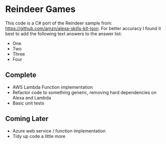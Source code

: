 # Reindeer Games

This code is a C# port of the Reindeer sample from: https://github.com/amzn/alexa-skills-kit-json. For better accuracy I found it best to add the following text answers to the answer list:

* One
* Two
* Three
* Four

## Complete

* AWS Lambda Function implementation
* Refactor code to something generic, removing hard dependencies on Alexa and Lambda
* Basic unit tests

## Coming Later

* Azure web service / function implementation
* Tidy up code a little more
